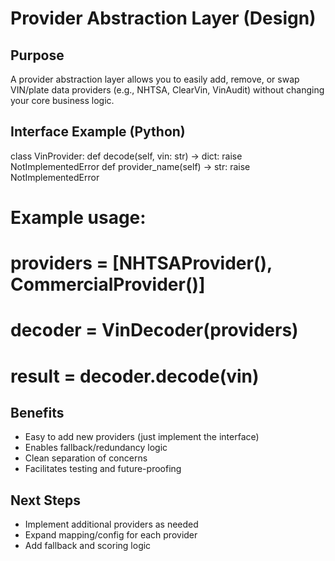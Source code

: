 # Provider Abstraction Layer (Design)

## Purpose
A provider abstraction layer allows you to easily add, remove, or swap VIN/plate data providers (e.g., NHTSA, ClearVin, VinAudit) without changing your core business logic.

## Interface Example (Python)

class VinProvider:
    def decode(self, vin: str) -> dict:
        raise NotImplementedError
    def provider_name(self) -> str:
        raise NotImplementedError

# Example usage:
# providers = [NHTSAProvider(), CommercialProvider()]
# decoder = VinDecoder(providers)
# result = decoder.decode(vin)

## Benefits
- Easy to add new providers (just implement the interface)
- Enables fallback/redundancy logic
- Clean separation of concerns
- Facilitates testing and future-proofing

## Next Steps
- Implement additional providers as needed
- Expand mapping/config for each provider
- Add fallback and scoring logic
